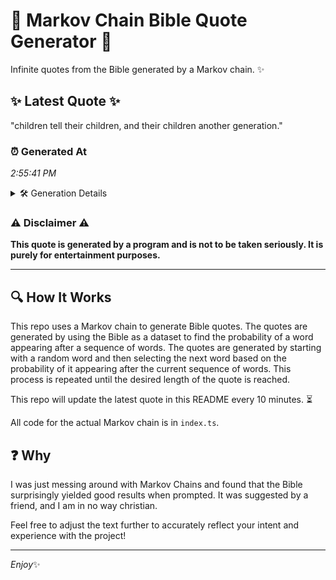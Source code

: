 # 📖 Markov Chain Bible Quote Generator 📖

Infinite quotes from the Bible generated by a Markov chain. ✨

## ✨ Latest Quote ✨
"children tell their children, and their children another generation."

### ⏰ Generated At
*2:55:41 PM*

<details>
    <summary>🛠️ Generation Details</summary>
    <p>
        <strong>🌱 Seed:</strong> children<br>
        <strong>🔄 Iterations:</strong> 8<br>
        <strong>📜 Context History:</strong><br>[ children ]: tell<br>[ children, tell ]: their<br>[ children, tell, their ]: children,<br>[ children, tell, their, children, ]: and<br>[ children, tell, their, children,, and ]: their<br>[ children, tell, their, children,, and, their ]: children<br>[ tell, their, children,, and, their, children ]: another<br>[ their, children,, and, their, children, another ]: generation.<br>
    </p>
</details>

### ⚠️ Disclaimer ⚠️
**This quote is generated by a program and is not to be taken seriously. It is purely for entertainment purposes.**

---

## 🔍 How It Works

This repo uses a Markov chain to generate Bible quotes. The quotes are generated by using the Bible as a dataset to find the probability of a word appearing after a sequence of words. The quotes are generated by starting with a random word and then selecting the next word based on the probability of it appearing after the current sequence of words. This process is repeated until the desired length of the quote is reached.

This repo will update the latest quote in this README every 10 minutes. ⏳

All code for the actual Markov chain is in `index.ts`.

## ❓ Why

I was just messing around with Markov Chains and found that the Bible surprisingly yielded good results when prompted. 
It was suggested by a friend, and I am in no way christian.

Feel free to adjust the text further to accurately reflect your intent and experience with the project!

---

*Enjoy*✨
